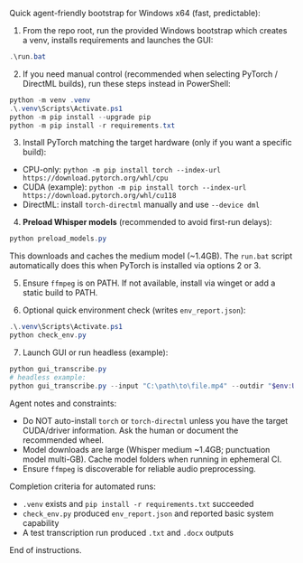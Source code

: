 <!-- Use this file to provide workspace-specific custom instructions to Copilot. For more details, visit https://code.visualstudio.com/docs/copilot/copilot-customization#_use-a-githubcopilotinstructionsmd-file -->
Quick agent-friendly bootstrap for Windows x64 (fast, predictable):

1) From the repo root, run the provided Windows bootstrap which creates a venv, installs requirements and launches the GUI:

```powershell
.\run.bat
```

2) If you need manual control (recommended when selecting PyTorch / DirectML builds), run these steps instead in PowerShell:

```powershell
python -m venv .venv
.\.venv\Scripts\Activate.ps1
python -m pip install --upgrade pip
python -m pip install -r requirements.txt
```

3) Install PyTorch matching the target hardware (only if you want a specific build):
- CPU-only: `python -m pip install torch --index-url https://download.pytorch.org/whl/cpu`
- CUDA (example): `python -m pip install torch --index-url https://download.pytorch.org/whl/cu118`
- DirectML: install `torch-directml` manually and use `--device dml`

4) **Preload Whisper models** (recommended to avoid first-run delays):

```powershell
python preload_models.py
```

This downloads and caches the medium model (~1.4GB). The `run.bat` script automatically does this when PyTorch is installed via options 2 or 3.

5) Ensure `ffmpeg` is on PATH. If not available, install via winget or add a static build to PATH.

6) Optional quick environment check (writes `env_report.json`):

```powershell
.\.venv\Scripts\Activate.ps1
python check_env.py
```

7) Launch GUI or run headless (example):

```powershell
python gui_transcribe.py
# headless example:
python gui_transcribe.py --input "C:\path\to\file.mp4" --outdir "$env:USERPROFILE\Downloads" --model medium --preprocess --punctuate --keep-temp
```

Agent notes and constraints:
- Do NOT auto-install `torch` or `torch-directml` unless you have the target CUDA/driver information. Ask the human or document the recommended wheel.
- Model downloads are large (Whisper medium ~1.4GB; punctuation model multi-GB). Cache model folders when running in ephemeral CI.
- Ensure `ffmpeg` is discoverable for reliable audio preprocessing.

Completion criteria for automated runs:
- `.venv` exists and `pip install -r requirements.txt` succeeded
- `check_env.py` produced `env_report.json` and reported basic system capability
- A test transcription run produced `.txt` and `.docx` outputs

End of instructions.
